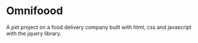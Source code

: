 # Omnifoood
A pet project on a food delivery company built with html, css and javascript with the jquery library.
